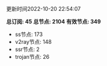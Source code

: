 更新时间2022-10-20 22:54:07

**总订阅: 45**
**总节点: 2104**
**有效节点: 349**
- ss节点: 173
- v2ray节点: 148
- ssr节点: 2
- trojan节点: 26

